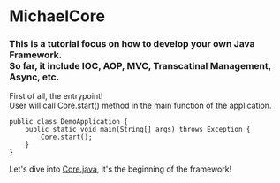 # MichaelCore

### This is a tutorial focus on how to develop your own Java Framework.<br/>So far, it include IOC, AOP, MVC, Transcatinal Management, Async, etc.

First of all, the entrypoint!<br/>
User will call Core.start() method in the main function of the application.
```
public class DemoApplication {
    public static void main(String[] args) throws Exception {
        Core.start();
    }
}
```

Let's dive into [Core.java](src/main/java/tw/framework/michaelcore/ioc/Core.java), it's the beginning of the framework!
